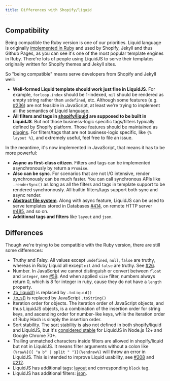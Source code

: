 ```yaml
---
title: Differences with Shopify/liquid
---
```


## Compatibility

Being compatible the Ruby version is one of our priorities. Liquid language is originally [implemented in Ruby][ruby-liquid] and used by Shopify, Jekyll and thus Github Pages, as you can see it's one of the most popular template engines in Ruby. There're lots of people using LiquidJS to serve their templates originally written for Shopify themes and Jekyll sites.

So "being compatible" means serve developers from Shopify and Jekyll well:

- **Well-formed Liquid template should work just fine in LiquidJS**. For example, `forloop.index` should be 1-indexed, `nil` should be rendered as empty string rather than `undefined`, etc. Although some features (e.g. [#236][#236]) are not feasible in JavaScript, at least we're trying to implement all the semantics of Liquid language.
- **All filters and tags in [shopify/liquid][ruby-liquid] are supposed to be built in LiquidJS**. But not those business-logic specific tags/filters typically defined by Shopify platform. Those features should be maintained as [plugins][plugins]. For filters/tags that are not business-logic specific, like `{% layout %}`, and extremely useful, feel free to file an issue.

In the meantime, it's now implemented in JavaScript, that means it has to be more powerful:

* **Async as first-class citizen**. Filters and tags can be implemented asynchronously by return a `Promise`.
* **Also can be sync**. For scenarios that are not I/O intensive, render synchronously can be much faster. You can call synchronous APIs like `.renderSync()` as long as all the filters and tags in template support to be rendered synchronously. All builtin filters/tags support both sync and async render.
* **[Abstract file system][afs]**. Along with async feature, LiquidJS can be used to serve templates stored in Databases [#414][#414], on remote HTTP server [#485][#485], and so on.
* **Additional tags and filters** like `layout` and `json`.

## Differences

Though we're trying to be compatible with the Ruby version, there are still some differences:

* Truthy and Falsy. All values except `undefined`, `null`, `false` are truthy, whereas in Ruby Liquid all except `nil` and `false` are truthy. See [#26][#26].
* Number. In JavaScript we cannot distinguish or convert between `float` and `integer`, see [#59][#59]. And when applied `size` filter, numbers always return 0, which is 8 for integer in ruby, cause they do not have a `length` property.
* [.to_liquid()](https://github.com/Shopify/liquid/wiki/Introduction-to-Drops) is replaced by `.toLiquid()`
* [.to_s()](https://www.rubydoc.info/gems/liquid/Liquid/Drop) is replaced by JavaScript `.toString()`
* Iteration order for objects. The iteration order of JavaScript objects, and thus LiquidJS objects, is a combination of the insertion order for string keys, and ascending order for number-like keys, while the iteration order of Ruby Hash is simply the insertion order.
* Sort stability. The [sort][sort] stability is also not defined in both shopify/liquid and LiquidJS, but it's [considered stable][stable-sort] for LiquidJS in Node.js 12+ and Google Chrome 70+.
* Trailing unmatched characters inside filters are allowed in shopify/liquid but not in LiquidJS. It means filter arguments without a colon like `{%raw%}{{ "a b" | split " "}}{%endraw%}` will throw an error in LiquidJS. This is intended to improve Liquid usability, see [#208][#208] and [#212][#212].
* LiquidJS has additional tags: [layout][layout] and corresponding `block` tag.
* LiquidJS has additional filters: [json][json].

[layout]: https://liquidjs.com/tags/layout.html
[json]: https://liquidjs.com/filters/json.html
[#26]: https://github.com/harttle/liquidjs/pull/26
[#59]: https://github.com/harttle/liquidjs/issues/59
[#208]: https://github.com/harttle/liquidjs/issues/208
[#212]: https://github.com/harttle/liquidjs/issues/212
[#236]: https://github.com/harttle/liquidjs/issues/236
[#414]: https://github.com/harttle/liquidjs/discussions/414
[#485]: https://github.com/harttle/liquidjs/discussions/485
[sort]: https://liquidjs.com/filters/sort.html
[stable-sort]: https://v8.dev/features/stable-sort
[plugins]: ./plugins.html#Plugin-List
[ruby-liquid]: https://github.com/Shopify/liquid
[afs]: https://liquidjs.com/tutorials/render-file.html#Abstract-File-System
